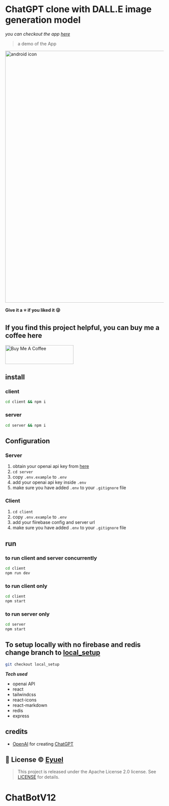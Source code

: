 # ChatGPT clone with DALL.E image generation model

*you can checkout the app [here](https://chatgpt.eyucoder.com/)*

> a demo of the App
<!-- https://user-images.githubusercontent.com/26358650/212903093-08c58f9b-25b5-440d-89e7-7a4b1f36df5a.mp4 -->
<img src="_pics/demo.gif" width="800px" alt="android icon"/>

**Give it a ⭐ if you liked it 😜**
## If you find this project helpful, you can buy me a coffee here
<a href="https://www.buymeacoffee.com/eyuel" target="_blank"><img src="https://cdn.buymeacoffee.com/buttons/v2/default-yellow.png" alt="Buy Me A Coffee" style="height: 60px !important;width: 217px !important;" ></a>

## install

### client
```bash
cd client && npm i
```
### server
```bash
cd server && npm i
```

## Configuration
### Server
1. obtain your openai api key from [here](https://openai.com)
2. `cd server`
3. copy `.env.example` to `.env`
4. add your openai api key inside `.env`
5. make sure you have added `.env` to your `.gitignore` file

### Client
1. `cd client`
2. copy `.env.example` to `.env`
3. add your fiirebase config and server url
4. make sure you have added `.env` to your `.gitignore` file

## run
### to run client and server concurrently
```bash
cd client
npm run dev
```
### to run client only
```bash
cd client
npm start
```
### to run server only
```bash
cd server
npm start
```

## To setup locally with no firebase and redis change branch to [local_setup](https://github.com/EyuCoder/chatgpt-clone/tree/local_setup)
```bash
git checkout local_setup
```

***Tech used***
  - openai API
  - react
  - tailwindcss
  - react-icons
  - react-markdown
  - redis
  - express


## credits
- [OpenAI](https://openai.com) for creating [ChatGPT](https://chat.openai.com/chat)

## 📝 License © [Eyuel](https://linkedin.com/in/eyuel-daniel)

>This project is released under the Apache License 2.0 license.
See [LICENSE](./LICENSE) for details.
# ChatBotV12
